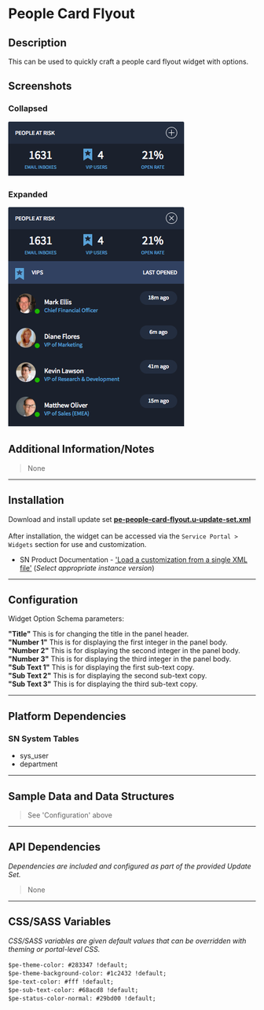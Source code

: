 # People Card Flyout

## Description

This can be used to quickly craft a people card flyout widget with options.

## Screenshots
### Collapsed
![](../images/pe-people-card-flyout-collapsed.png)
### Expanded
![](../images/pe-people-card-flyout-expanded.png)

## Additional Information/Notes
> None

---

## Installation

Download and install update set **[pe-people-card-flyout.u-update-set.xml](pe-people-card-flyout.u-update-set.xml)** <br/><br/>
After installation, the widget can be accessed via the `Service Portal > Widgets` section for use and customization.<br/>
* SN Product Documentation - ['Load a customization from a single XML file'](https://docs.servicenow.com/search?q=Load+a+customization+from+a+single+XML+file)   (<i>Select appropriate instance version</i>)

---

## Configuration

Widget Option Schema parameters:

**"Title"** This is for changing the title in the panel header.<br/>
**"Number 1"** This is for displaying the first integer in the panel body.<br/>
**"Number 2"** This is for displaying the second integer in the panel body.<br/>
**"Number 3"** This is for displaying the third integer in the panel body.<br/>
**"Sub Text 1"** This is for displaying the first sub-text copy.<br/>
**"Sub Text 2"** This is for displaying the second sub-text copy.<br/>
**"Sub Text 3"** This is for displaying the third sub-text copy.<br/>

---

## Platform Dependencies

### SN System Tables
* sys_user
* department

---

## Sample Data and Data Structures
> See 'Configuration' above

---

## API Dependencies

<i>Dependencies are included and configured as part of the provided Update Set.</i>
> None

---

## CSS/SASS Variables

_CSS/SASS variables are given default values that can be overridden with theming or portal-level CSS._

`$pe-theme-color: #283347 !default;`<br/>
`$pe-theme-background-color: #1c2432 !default;`<br/>
`$pe-text-color: #fff !default;`<br/>
`$pe-sub-text-color: #68acd8 !default;`<br/>
`$pe-status-color-normal: #29bd00 !default;`<br/>